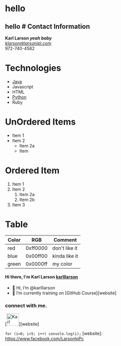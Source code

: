 # hello 
## hello # Contact Information
**Karl Larson _yeah baby_**<br/>
*klarson@larsonipl.com*<br/>
972-740-4582
# Technologies
- [Java](https://docs.oracle.com/en/java/)
- Javascript
- HTML
- [Python](https://docs.python.org/3/)
- Ruby
# UnOrdered Items
* Item 1
* Item 2
  * Item 2a
  * Item
# Ordered Item

1. Item 1
1. Item 2
   1. Item 2a
   1. Item 2b
1. Item 3
# Table
Color | RGB | Comment
------|-----|--------
red | 0xff0000 | don't like it
blue | 0x00ff00 | kinda like it
green | 0x0000ff | my color

#### Hi there, I'm Karl Larson [karlllarson](https://www.facebook.com/LarsonIpPc)
- 👋 Hi, I’m @karlllarson
- 🌱 I’m currently training on [GitHub Course][website]

### connect with me.
[<img alt="Karl Larson" width="40px" src="https://user-images.githubusercontent.com/35807054/118406518-e8374d80-b641-11eb-82ac-dd6b3ceca506.jpg" />][website]
<!---
karlllarson/karlllarson is a ✨ special ✨ repository because its `README.md` (this file) appears on your GitHub profile.
You can click the Preview link to take a look at your changes.
--->
``
for (i=0; i<5; i++)
  console.log(i);
``
[website]: https://www.facebook.com/LarsonIpPc
